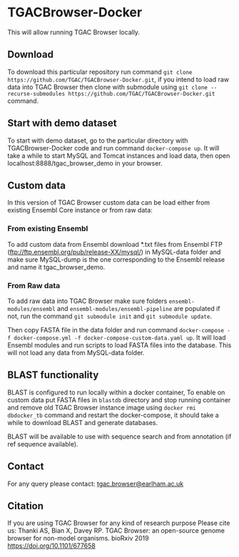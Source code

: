 # TGACBrowser-Docker
This will allow running TGAC Browser locally.

## Download
To download this particular repository run command `git clone https://github.com/TGAC/TGACBrowser-Docker.git`, if you intend to load raw data into TGAC Browser then clone with submodule using `git clone --recurse-submodules https://github.com/TGAC/TGACBrowser-Docker.git` command.

## Start with demo dataset
To start with demo dataset, go to the particular directory with TGACBrowser-Docker code and run command `docker-compose up`. It will take a while to start MySQL and Tomcat instances and load data, then open localhost:8888/tgac_browser_demo in your browser.

## Custom data
In this version of TGAC Browser custom data can be load either from existing Ensembl Core instance or from raw data:

### From existing Ensembl
To add custom data from Ensembl download *.txt files from Ensembl FTP (ftp://ftp.ensembl.org/pub/release-XX/mysql/) in MySQL-data folder and make sure MySQL-dump is the one corresponding to the Ensembl release and name it tgac_browser_demo.

### From Raw data
To add raw data into TGAC Browser make sure folders `ensembl-modules/ensembl` and `ensembl-modules/ensembl-pipeline` are populated if not, run the command `git submodule init` and `git submodule update`.

Then copy FASTA file in the data folder and run command `docker-compose -f docker-compose.yml -f docker-compose-custom-data.yaml up`. It will load Ensembl modules and run scripts to load FASTA files into the database. This will not load any data from MySQL-data folder.


## BLAST functionality
BLAST is configured to run locally within a docker container, To enable on custom data put FASTA files in `blastdb` directory and stop running container and remove old TGAC Browser instance image using `docker rmi dbdocker_tb` command and restart the docker-compose, it should take a while to download BLAST and generate databases. 

BLAST will be available to use with sequence search and from annotation (if ref sequence available).

## Contact
For any query please contact: tgac.browser@earlham.ac.uk

## Citation
If you are using TGAC Browser for any kind of research purpose Please cite us: Thanki AS, Bian X, Davey RP. TGAC Browser: an open-source genome browser for non-model organisms. bioRxiv 2019 https://doi.org/10.1101/677658
